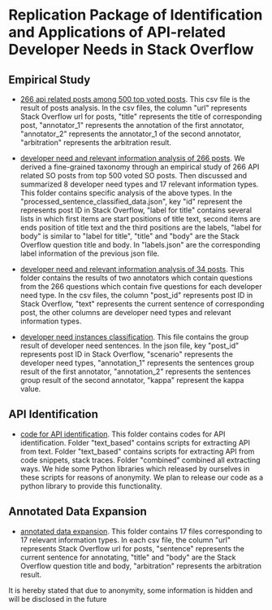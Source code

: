 # Replication Package of Identification and Applications of API-related Developer Needs in Stack Overflow

## Empirical Study

- [266 api related posts among 500 top voted posts](https://github.com/APICookBook2020/APICookBook2020.github.io/blob/master/empirical_study/post_whether_api_related_fix_500.csv).
This csv file is the result of posts analysis. In the csv files, the column "url" represents Stack Overflow url for posts, "title" represents the title of corresponding post, "annotator_1" represents the annotation of the first annotator, "annotator_2" represents the annotator_1 of the second annotator, "arbitration" represents the arbitration result.

- [developer need and relevant information analysis of 266 posts](https://github.com/APICookBook2020/APICookBook2020.github.io/tree/master/empirical_study/developer%20need%20and%20relevant%20information%20classification/classification_for_500_posts).
We derived a fine-grained taxonomy through an empirical study of 266 API related SO posts from top 500 voted SO posts. Then discussed and summarized 8 developer need types and 17 relevant information types. This folder contains specific analysis of the above types. In the "processed_sentence_classified_data.json", key "id" represent the represents post ID in Stack Overflow, "label for title" contains several lists in which first items are start positions of title text, second items are ends position of title text and the third positions are the labels, "label for body" is similar to "label for title", "title" and "body" are the Stack Overflow question title and body. In "labels.json" are the corresponding label information of the previous json file.


- [developer need and relevant information analysis of 34 posts](https://github.com/APICookBook2020/APICookBook2020.github.io/tree/master/empirical_study/developer%20need%20and%20relevant%20information%20classification/classification_for_34_posts). 
This folder contains the results of two annotators which contain questions from the 266 questions which contain five questions for each developer need type. In the csv files, the column "post_id" represents post ID in Stack Overflow, "text" represents the current sentence of corresponding post, the other columns are developer need types and relevant information types. 



- [developer need instances classification](https://github.com/APICookBook2020/APICookBook2020.github.io/tree/master/empirical_study/developer%20need%20instances%20classification). This file contains the group result of developer need sentences. In the json file, key "post_id" represents post ID in Stack Overflow, "scenario" represents the developer need types, "annotation_1" represents the sentences group result of the first annotator, "annotation_2" represents the sentences group result of the second annotator, "kappa" represent the kappa value.



## API Identification
- [code for API identification](https://github.com/APICookBook2020/APICookBook2020.github.io/tree/master/api_recognition_code). 
This folder contains codes for API identification. Folder "text_based" contains scripts for extracting API from text. Folder "text_based" contains scripts for extracting API from code snippets, stack traces. Folder "combined" combined all extracting ways. We hide some Python libraries which released by ourselves in these scripts for reasons of anonymity. We plan to release our code as a python  library to provide this functionality.


## Annotated Data Expansion
- [annotated data expansion](https://github.com/APICookBook2020/APICookBook2020.github.io/tree/master/annotated_data_expansion). This folder contains 17 files corresponding to 17 relevant information types. In each csv file, the column "url" represents Stack Overflow url for posts, "sentence" represents the current sentence for annotating, "title" and "body" are the Stack Overflow question title and body, "arbitration" represents the arbitration result.
 

It is hereby stated that due to anonymity, some information is hidden and will be disclosed in the future
